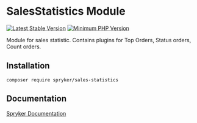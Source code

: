 # SalesStatistics Module
[![Latest Stable Version](https://poser.pugx.org/spryker/sales-statistics/v/stable.svg)](https://packagist.org/packages/spryker/sales-statistics)
[![Minimum PHP Version](https://img.shields.io/badge/php-%3E%3D%208.0-8892BF.svg)](https://php.net/)

Module for sales statistic. Contains plugins for Top Orders, Status orders, Count orders.

## Installation

```
composer require spryker/sales-statistics
```

## Documentation

[Spryker Documentation](https://docs.spryker.com)
